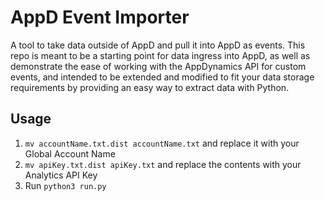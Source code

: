 # AppD Event Importer

A tool to take data outside of AppD and pull it into AppD as events.  This repo is meant to be a starting point for data ingress into AppD, as well as demonstrate the ease of working with the AppDynamics API for custom events, and intended to be extended and modified to fit your data storage requirements by providing an easy way to extract data with Python.


## Usage

1. `mv accountName.txt.dist accountName.txt` and replace it with your Global Account Name
2. `mv apiKey.txt.dist apiKey.txt` and replace the contents with your Analytics API Key
3. Run `python3 run.py`
